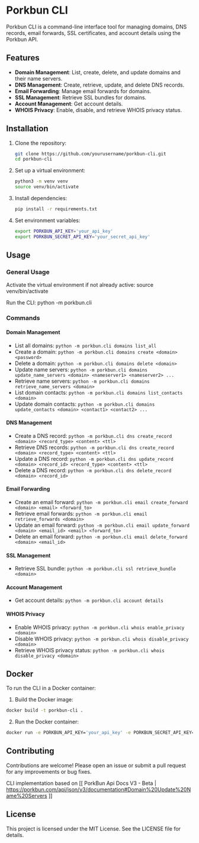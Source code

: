 # Porkbun CLI

Porkbun CLI is a command-line interface tool for managing domains, DNS records, email forwards, SSL certificates, and account details using the Porkbun API.

## Features

- **Domain Management**: List, create, delete, and update domains and their name servers.
- **DNS Management**: Create, retrieve, update, and delete DNS records.
- **Email Forwarding**: Manage email forwards for domains.
- **SSL Management**: Retrieve SSL bundles for domains.
- **Account Management**: Get account details.
- **WHOIS Privacy**: Enable, disable, and retrieve WHOIS privacy status.

## Installation

1. Clone the repository:
   ```bash
   git clone https://github.com/yourusername/porkbun-cli.git
   cd porkbun-cli
   ```

2. Set up a virtual environment:
   ```bash
   python3 -m venv venv
   source venv/bin/activate
   ```
3. Install dependencies:
   ```bash
   pip install -r requirements.txt
   ```

4. Set environment variables:
   ```bash
   export PORKBUN_API_KEY='your_api_key'
   export PORKBUN_SECRET_API_KEY='your_secret_api_key'
   ```

## Usage

### General Usage

Activate the virtual environment if not already active:
source venv/bin/activate

Run the CLI:
python -m porkbun.cli

### Commands

#### Domain Management
- List all domains: `python -m porkbun.cli domains list_all`
- Create a domain: `python -m porkbun.cli domains create <domain> <password>`
- Delete a domain: `python -m porkbun.cli domains delete <domain>`
- Update name servers: `python -m porkbun.cli domains update_name_servers <domain> <nameserver1> <nameserver2> ...`
- Retrieve name servers: `python -m porkbun.cli domains retrieve_name_servers <domain>`
- List domain contacts: `python -m porkbun.cli domains list_contacts <domain>`
- Update domain contacts: `python -m porkbun.cli domains update_contacts <domain> <contact1> <contact2> ...`

#### DNS Management
- Create a DNS record: `python -m porkbun.cli dns create_record <domain> <record_type> <content> <ttl>`
- Retrieve DNS records: `python -m porkbun.cli dns create_record <domain> <record_type> <content> <ttl>`
- Update a DNS record: `python -m porkbun.cli dns update_record <domain> <record_id> <record_type> <content> <ttl>`
- Delete a DNS record: `python -m porkbun.cli dns delete_record <domain> <record_id>`

#### Email Forwarding
- Create an email forward: `python -m porkbun.cli email create_forward <domain> <email> <forward_to>`
- Retrieve email forwards: `python -m porkbun.cli email retrieve_forwards <domain>`
- Update an email forward: `python -m porkbun.cli email update_forward <domain> <email_id> <email> <forward_to>`
- Delete an email forward: `python -m porkbun.cli email delete_forward <domain> <email_id>`

#### SSL Management
- Retrieve SSL bundle: `python -m porkbun.cli ssl retrieve_bundle <domain>`

#### Account Management
- Get account details: `python -m porkbun.cli account details`

#### WHOIS Privacy
- Enable WHOIS privacy: `python -m porkbun.cli whois enable_privacy <domain>`
- Disable WHOIS privacy: `python -m porkbun.cli whois disable_privacy <domain>`
- Retrieve WHOIS privacy status: `python -m porkbun.cli whois disable_privacy <domain>`

## Docker
To run the CLI in a Docker container:

1.	Build the Docker image:
   ```bash
   docker build -t porkbun-cli .
   ```

2.	Run the Docker container: 
   ```bash
   docker run -e PORKBUN_API_KEY='your_api_key' -e PORKBUN_SECRET_API_KEY='your_secret_api_key' porkbun-cli <command>
   ```

## Contributing
Contributions are welcome! Please open an issue or submit a pull request for any improvements or bug fixes.

CLI implementation based on [[ PorkBun Api Docs V3 - Beta | https://porkbun.com/api/json/v3/documentation#Domain%20Update%20Name%20Servers ]]

## License
This project is licensed under the MIT License. See the LICENSE file for details.
